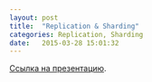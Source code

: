 ```yaml
---
layout: post
title:  "Replication & Sharding"
categories: Replication, Sharding
date:   2015-03-28 15:01:32
---
```


[Ссылка на презентацию][presentation].


[presentation]: {{site.baseurl}}/content/Replication-and-Sharding.pdf
